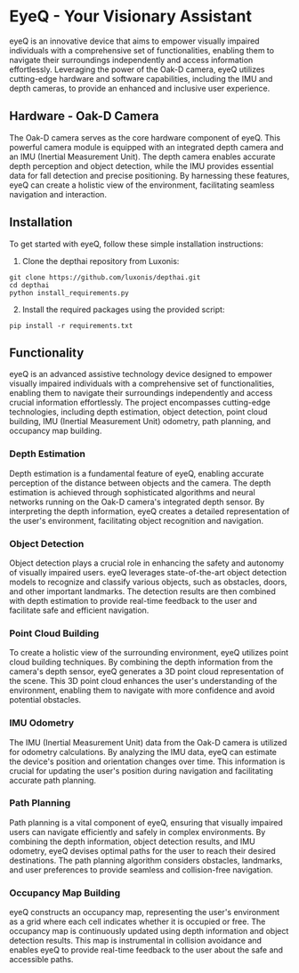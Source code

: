 # EyeQ - Your Visionary Assistant


eyeQ is an innovative device that aims to empower visually impaired individuals with a comprehensive set of functionalities, enabling them to navigate their surroundings independently and access information effortlessly. Leveraging the power of the Oak-D camera, eyeQ utilizes cutting-edge hardware and software capabilities, including the IMU and depth cameras, to provide an enhanced and inclusive user experience.

## Hardware - Oak-D Camera

The Oak-D camera serves as the core hardware component of eyeQ. This powerful camera module is equipped with an integrated depth camera and an IMU (Inertial Measurement Unit). The depth camera enables accurate depth perception and object detection, while the IMU provides essential data for fall detection and precise positioning. By harnessing these features, eyeQ can create a holistic view of the environment, facilitating seamless navigation and interaction.

## Installation

To get started with eyeQ, follow these simple installation instructions:

1. Clone the depthai repository from Luxonis:
```
git clone https://github.com/luxonis/depthai.git
cd depthai
python install_requirements.py
```
2. Install the required packages using the provided script:
```
pip install -r requirements.txt
```
## Functionality

eyeQ is an advanced assistive technology device designed to empower visually impaired individuals with a comprehensive set of functionalities, enabling them to navigate their surroundings independently and access crucial information effortlessly. The project encompasses cutting-edge technologies, including depth estimation, object detection, point cloud building, IMU (Inertial Measurement Unit) odometry, path planning, and occupancy map building.

### Depth Estimation

Depth estimation is a fundamental feature of eyeQ, enabling accurate perception of the distance between objects and the camera. The depth estimation is achieved through sophisticated algorithms and neural networks running on the Oak-D camera's integrated depth sensor. By interpreting the depth information, eyeQ creates a detailed representation of the user's environment, facilitating object recognition and navigation.
### Object Detection

Object detection plays a crucial role in enhancing the safety and autonomy of visually impaired users. eyeQ leverages state-of-the-art object detection models to recognize and classify various objects, such as obstacles, doors, and other important landmarks. The detection results are then combined with depth estimation to provide real-time feedback to the user and facilitate safe and efficient navigation.
### Point Cloud Building

To create a holistic view of the surrounding environment, eyeQ utilizes point cloud building techniques. By combining the depth information from the camera's depth sensor, eyeQ generates a 3D point cloud representation of the scene. This 3D point cloud enhances the user's understanding of the environment, enabling them to navigate with more confidence and avoid potential obstacles.
### IMU Odometry

The IMU (Inertial Measurement Unit) data from the Oak-D camera is utilized for odometry calculations. By analyzing the IMU data, eyeQ can estimate the device's position and orientation changes over time. This information is crucial for updating the user's position during navigation and facilitating accurate path planning.
### Path Planning

Path planning is a vital component of eyeQ, ensuring that visually impaired users can navigate efficiently and safely in complex environments. By combining the depth information, object detection results, and IMU odometry, eyeQ devises optimal paths for the user to reach their desired destinations. The path planning algorithm considers obstacles, landmarks, and user preferences to provide seamless and collision-free navigation.
### Occupancy Map Building

eyeQ constructs an occupancy map, representing the user's environment as a grid where each cell indicates whether it is occupied or free. The occupancy map is continuously updated using depth information and object detection results. This map is instrumental in collision avoidance and enables eyeQ to provide real-time feedback to the user about the safe and accessible paths.
